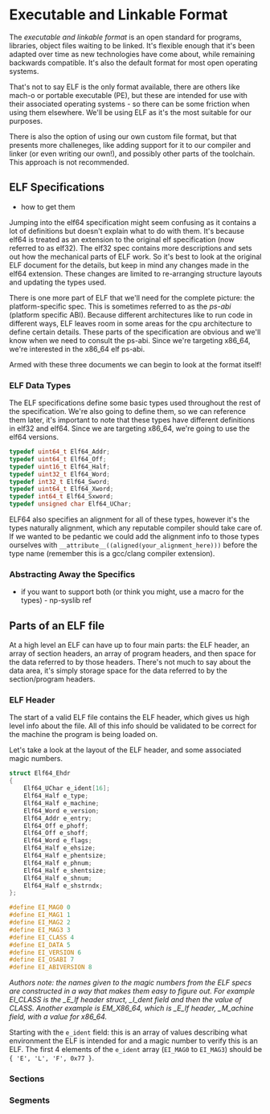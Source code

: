 # Executable and Linkable Format

The *executable and linkable format* is an open standard for programs, libraries, object files waiting to be linked. It's flexible enough that it's been adapted over time as new technologies have come about, while remaining backwards compatible. It's also the default format for most open operating systems.

That's not to say ELF is the only format available, there are others like mach-o or portable executable (PE), but these are intended for use with their associated operating systems - so there can be some friction when using them elsewhere. We'll be using ELF as it's the most suitable for our purposes.

There is also the option of using our own custom file format, but that presents more challeneges, like adding support for it to our compiler and linker (or even writing our own!), and possibly other parts of the toolchain. This approach is not recommended.

## ELF Specifications

- how to get them

Jumping into the elf64 specification might seem confusing as it contains a lot of definitions but doesn't explain what to do with them. It's because elf64 is treated as an extension to the original elf specification (now referred to as elf32). The elf32 spec contains more descriptions and sets out how the mechanical parts of ELF work. So it's best to look at the original ELF document for the details, but keep in mind any changes made in the elf64 extension. These changes are limited to re-arranging structure layouts and updating the types used.

There is one more part of ELF that we'll need for the complete picture: the platform-specific spec. This is sometimes referred to as the *ps-abi* (platform specific ABI). Because different architectures like to run code in different ways, ELF leaves room in some areas for the cpu architecture to define certain details. These parts of the specification are obvious and we'll know when we need to consult the ps-abi. Since we're targeting x86_64, we're interested in the x86_64 elf ps-abi. 

Armed with these three documents we can begin to look at the format itself!

### ELF Data Types

The ELF specifications define some basic types used throughout the rest of the specification. We're also going to define them, so we can reference them later, it's important to note that these types have different definitions in elf32 and elf64. Since we are targeting x86_64, we're going to use the elf64 versions. 

```c
typedef uint64_t Elf64_Addr;
typedef uint64_t Elf64_Off;
typedef uint16_t Elf64_Half;
typedef uint32_t Elf64_Word;
typedef int32_t Elf64_Sword;
typedef uint64_t Elf64_Xword;
typedef int64_t Elf64_Sxword;
typedef unsigned char Elf64_UChar;
```

ELF64 also specifies an alignment for all of these types, however it's the types naturally alignment, which any reputable compiler should take care of. If we wanted to be pedantic we could add the alignment info to those types ourselves with `__attribute__((aligned(your_alignment_here)))` before the type name (remember this is a gcc/clang compiler extension).

### Abstracting Away the Specifics
- if you want to support both (or think you might, use a macro for the types) - np-syslib ref

## Parts of an ELF file

At a high level an ELF can have up to four main parts: the ELF header, an array of section headers, an array of program headers, and then space for the data referred to by those headers. There's not much to say about the data area, it's simply storage space for the data referred to by the section/program headers.

### ELF Header

The start of a valid ELF file contains the ELF header, which gives us high level info about the file. All of this info should be validated to be correct for the machine the program is being loaded on.

Let's take a look at the layout of the ELF header, and some associated magic numbers.

```c
struct Elf64_Ehdr
{
    Elf64_UChar e_ident[16];
    Elf64_Half e_type;
    Elf64_Half e_machine;
    Elf64_Word e_version;
    Elf64_Addr e_entry;
    Elf64_Off e_phoff;
    Elf64_Off e_shoff;
    Elf64_Word e_flags;
    Elf64_Half e_ehsize;
    Elf64_Half e_phentsize;
    Elf64_Half e_phnum;
    Elf64_Half e_shentsize;
    Elf64_Half e_shnum;
    Elf64_Half e_shstrndx;
};

#define EI_MAG0 0
#define EI_MAG1 1
#define EI_MAG2 2
#define EI_MAG3 3
#define EI_CLASS 4
#define EI_DATA 5
#define EI_VERSION 6
#define EI_OSABI 7
#define EI_ABIVERSION 8
```

*Authors note: the names given to the magic numbers from the ELF specs are constructed in a way that makes them easy to figure out. For example EI_CLASS is the _E_lf header struct, _I_dent field and then the value of CLASS. Another example is EM_X86_64, which is _E_lf header, _M_achine field, with a value for x86_64.*

Starting with the `e_ident` field: this is an array of values describing what environment the ELF is intended for and a magic number to verify this is an ELF. The first 4 elements of the `e_ident` array (`EI_MAG0` to `EI_MAG3`) should be `{ 'E', 'L', 'F', 0x77 }`.

### Sections

### Segments
